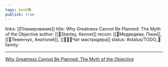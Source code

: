 ```yaml
---
tags: book📚
publish: true
---
```

links: [[Планирование]]
title: Why Greatness Cannot Be Planned: The Myth of the Objective
author: [[👤Stanley, Kennet]]
recom: [[👤Медведева, Пион]], [[👤Левенчук, Анатолий]], [[👤👤👤Чат мастридера]]
status: #status/TODO_🌱
family:

---

[Why Greatness Cannot Be Planned: The Myth of the Objective](https://www.goodreads.com/book/show/25670869-why-greatness-cannot-be-planned?from_search=true&from_srp=true&qid=11UUoc5Rnn&rank=1)
